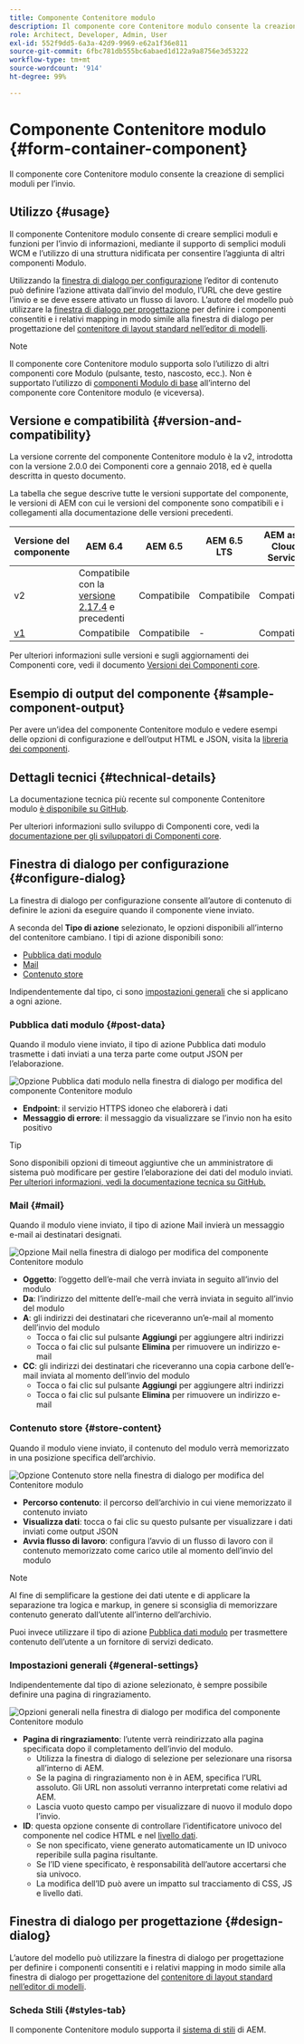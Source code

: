 ```yaml
---
title: Componente Contenitore modulo
description: Il componente core Contenitore modulo consente la creazione di semplici moduli per l’invio.
role: Architect, Developer, Admin, User
exl-id: 552f9dd5-6a3a-42d9-9969-e62a1f36e811
source-git-commit: 6fbc781db555bc6abaed1d122a9a8756e3d53222
workflow-type: tm+mt
source-wordcount: '914'
ht-degree: 99%

---
```


# Componente Contenitore modulo {#form-container-component}

Il componente core Contenitore modulo consente la creazione di semplici moduli per l’invio.

## Utilizzo {#usage}

Il componente Contenitore modulo consente di creare semplici moduli e funzioni per l’invio di informazioni, mediante il supporto di semplici moduli WCM e l’utilizzo di una struttura nidificata per consentire l’aggiunta di altri componenti Modulo.

Utilizzando la [finestra di dialogo per configurazione](#configure-dialog) l’editor di contenuto può definire l’azione attivata dall’invio del modulo, l’URL che deve gestire l’invio e se deve essere attivato un flusso di lavoro. L’autore del modello può utilizzare la [finestra di dialogo per progettazione](#design-dialog) per definire i componenti consentiti e i relativi mapping in modo simile alla finestra di dialogo per progettazione del [contenitore di layout standard nell’editor di modelli](https://experienceleague.adobe.com/docs/experience-manager-cloud-service/sites/authoring/features/templates.html?lang=it).

>[!NOTE]
>
>Il componente core Contenitore modulo supporta solo l’utilizzo di altri componenti core Modulo (pulsante, testo, nascosto, ecc.). Non è supportato l’utilizzo di [componenti Modulo di base](https://experienceleague.adobe.com/docs/experience-manager-65/authoring/siteandpage/default-components-foundation.html?lang=it) all’interno del componente core Contenitore modulo (e viceversa).

## Versione e compatibilità {#version-and-compatibility}

La versione corrente del componente Contenitore modulo è la v2, introdotta con la versione 2.0.0 dei Componenti core a gennaio 2018, ed è quella descritta in questo documento.

La tabella che segue descrive tutte le versioni supportate del componente, le versioni di AEM con cui le versioni del componente sono compatibili e i collegamenti alla documentazione delle versioni precedenti.

| Versione del componente | AEM 6.4 | AEM 6.5 | AEM 6.5 LTS | AEM as a Cloud Service |
|--- |--- |--- |---|---|
| v2 | Compatibile con la <br>[versione 2.17.4](/help/versions.md) e precedenti | Compatibile | Compatibile | Compatibile |
| [v1](/help/components/v1/form-container-v1.md) | Compatibile | Compatibile | - | Compatibile |

Per ulteriori informazioni sulle versioni e sugli aggiornamenti dei Componenti core, vedi il documento [Versioni dei Componenti core](/help/versions.md).

## Esempio di output del componente {#sample-component-output}

Per avere un’idea del componente Contenitore modulo e vedere esempi delle opzioni di configurazione e dell’output HTML e JSON, visita la [libreria dei componenti](https://adobe.com/go/aem_cmp_library_form_container_it).

## Dettagli tecnici {#technical-details}

La documentazione tecnica più recente sul componente Contenitore modulo [è disponibile su GitHub](https://adobe.com/go/aem_cmp_tech_form_container_v2_it).

Per ulteriori informazioni sullo sviluppo di Componenti core, vedi la [documentazione per gli sviluppatori di Componenti core](/help/developing/overview.md).

## Finestra di dialogo per configurazione {#configure-dialog}

La finestra di dialogo per configurazione consente all’autore di contenuto di definire le azioni da eseguire quando il componente viene inviato.

A seconda del **Tipo di azione** selezionato, le opzioni disponibili all’interno del contenitore cambiano. I tipi di azione disponibili sono:

* [Pubblica dati modulo](#post-data)
* [Mail](#mail)
* [Contenuto store](#store-content)

Indipendentemente dal tipo, ci sono [impostazioni generali](#general-settings) che si applicano a ogni azione.

### Pubblica dati modulo {#post-data}

Quando il modulo viene inviato, il tipo di azione Pubblica dati modulo trasmette i dati inviati a una terza parte come output JSON per l’elaborazione.

![Opzione Pubblica dati modulo nella finestra di dialogo per modifica del componente Contenitore modulo](/help/assets/form-container-edit-post.png)

* **Endpoint**: il servizio HTTPS idoneo che elaborerà i dati
* **Messaggio di errore**: il messaggio da visualizzare se l’invio non ha esito positivo

>[!TIP]
>Sono disponibili opzioni di timeout aggiuntive che un amministratore di sistema può modificare per gestire l’elaborazione dei dati del modulo inviati. [Per ulteriori informazioni, vedi la documentazione tecnica su GitHub.](https://github.com/adobe/aem-core-wcm-components/tree/master/content/src/content/jcr_root/apps/core/wcm/components/form/actions/rpc)

### Mail {#mail}

Quando il modulo viene inviato, il tipo di azione Mail invierà un messaggio e-mail ai destinatari designati.

![Opzione Mail nella finestra di dialogo per modifica del componente Contenitore modulo](/help/assets/form-container-edit-mail.png)

* **Oggetto**: l’oggetto dell’e-mail che verrà inviata in seguito all’invio del modulo
* **Da**: l’indirizzo del mittente dell’e-mail che verrà inviata in seguito all’invio del modulo
* **A**: gli indirizzi dei destinatari che riceveranno un’e-mail al momento dell’invio del modulo
   * Tocca o fai clic sul pulsante **Aggiungi** per aggiungere altri indirizzi
   * Tocca o fai clic sul pulsante **Elimina** per rimuovere un indirizzo e-mail
* **CC**: gli indirizzi dei destinatari che riceveranno una copia carbone dell’e-mail inviata al momento dell’invio del modulo
   * Tocca o fai clic sul pulsante **Aggiungi** per aggiungere altri indirizzi
   * Tocca o fai clic sul pulsante **Elimina** per rimuovere un indirizzo e-mail

### Contenuto store {#store-content}

Quando il modulo viene inviato, il contenuto del modulo verrà memorizzato in una posizione specifica dell’archivio.

![Opzione Contenuto store nella finestra di dialogo per modifica del Contenitore modulo](/help/assets/form-container-edit-store.png)

* **Percorso contenuto**: il percorso dell’archivio in cui viene memorizzato il contenuto inviato
* **Visualizza dati**: tocca o fai clic su questo pulsante per visualizzare i dati inviati come output JSON
* **Avvia flusso di lavoro**: configura l’avvio di un flusso di lavoro con il contenuto memorizzato come carico utile al momento dell’invio del modulo

>[!NOTE]
>
>Al fine di semplificare la gestione dei dati utente e di applicare la separazione tra logica e markup, in genere si sconsiglia di memorizzare contenuto generato dall’utente all’interno dell’archivio.
>
>Puoi invece utilizzare il tipo di azione [Pubblica dati modulo](#post-data) per trasmettere contenuto dell’utente a un fornitore di servizi dedicato.

### Impostazioni generali {#general-settings}

Indipendentemente dal tipo di azione selezionato, è sempre possibile definire una pagina di ringraziamento.

![Opzioni generali nella finestra di dialogo per modifica del componente Contenitore modulo](/help/assets/form-container-edit-general.png)

* **Pagina di ringraziamento**: l’utente verrà reindirizzato alla pagina specificata dopo il completamento dell’invio del modulo.
   * Utilizza la finestra di dialogo di selezione per selezionare una risorsa all’interno di AEM.
   * Se la pagina di ringraziamento non è in AEM, specifica l’URL assoluto. Gli URL non assoluti verranno interpretati come relativi ad AEM.
   * Lascia vuoto questo campo per visualizzare di nuovo il modulo dopo l’invio.
* **ID**: questa opzione consente di controllare l’identificatore univoco del componente nel codice HTML e nel [livello dati](/help/developing/data-layer/overview.md).
   * Se non specificato, viene generato automaticamente un ID univoco reperibile sulla pagina risultante.
   * Se l’ID viene specificato, è responsabilità dell’autore accertarsi che sia univoco.
   * La modifica dell’ID può avere un impatto sul tracciamento di CSS, JS e livello dati.

## Finestra di dialogo per progettazione {#design-dialog}

L’autore del modello può utilizzare la finestra di dialogo per progettazione per definire i componenti consentiti e i relativi mapping in modo simile alla finestra di dialogo per progettazione del [contenitore di layout standard nell’editor di modelli](https://experienceleague.adobe.com/docs/experience-manager-cloud-service/sites/authoring/features/templates.html?lang=it).

### Scheda Stili {#styles-tab}

Il componente Contenitore modulo supporta il [sistema di stili](/help/get-started/authoring.md#component-styling) di AEM.
